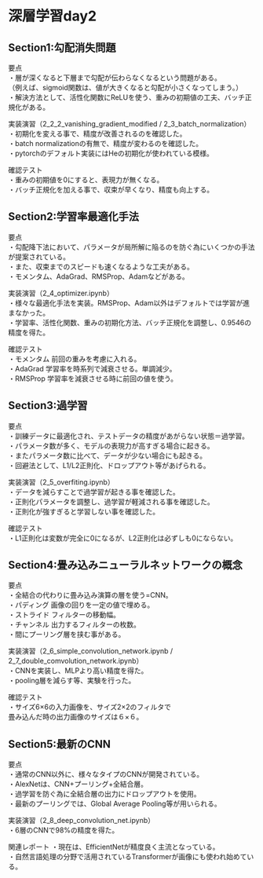 # 深層学習day2  
  
##  Section1:勾配消失問題  
  
要点  
・層が深くなると下層まで勾配が伝わらなくなるという問題がある。  
（例えば、sigmoid関数は、値が大きくなると勾配が小さくなってしまう。）  
・解決方法として、活性化関数にReLUを使う、重みの初期値の工夫、バッチ正規化がある。  
  
実装演習（2_2_2_vanishing_gradient_modified / 2_3_batch_normalization）  
・初期化を変える事で、精度が改善されるのを確認した。  
・batch normalizationの有無で、精度が変わるのを確認した。  
・pytorchのデフォルト実装にはHeの初期化が使われている模様。  
  
確認テスト  
・重みの初期値を0にすると、表現力が無くなる。  
・バッチ正規化を加える事で、収束が早くなり、精度も向上する。  
  
##  Section2:学習率最適化手法    
  
要点  
・勾配降下法において、パラメータが局所解に陥るのを防ぐ為にいくつかの手法が提案されている。  
・また、収束までのスピードも速くなるような工夫がある。  
・モメンタム、AdaGrad、RMSProp、Adamなどがある。
  
実装演習（2_4_optimizer.ipynb）  
・様々な最適化手法を実装。RMSProp、Adam以外はデフォルトでは学習が進まなかった。  
・学習率、活性化関数、重みの初期化方法、バッチ正規化を調整し、0.9546の精度を得た。  
  
確認テスト  
・モメンタム 前回の重みを考慮に入れる。  
・AdaGrad 学習率を時系列で減衰させる。単調減少。  
・RMSProp 学習率を減衰させる時に前回の値を使う。  
  
##  Section3:過学習  
  
要点  
・訓練データに最適化され、テストデータの精度があがらない状態＝過学習。  
・パラメータ数が多く、モデルの表現力が高すぎる場合に起きる。  
・またパラメータ数に比べて、データが少ない場合にも起きる。  
・回避法として、L1/L2正則化、ドロップアウト等があげられる。  
  
実装演習（2_5_overfiting.ipynb）  
・データを減らすことで過学習が起きる事を確認した。  
・正則化パラメータを調整し、過学習が軽減される事を確認した。  
・正則化が強すぎると学習しない事を確認した。  
  
確認テスト  
・L1正則化は変数が完全に0になるが、L2正則化は必ずしも0にならない。  
  
##  Section4:畳み込みニューラルネットワークの概念  
  
要点  
・全結合の代わりに畳み込み演算の層を使う=CNN。  
・パディング 画像の回りを一定の値で埋める。  
・ストライド フィルターの移動幅。  
・チャンネル 出力するフィルターの枚数。  
・間にプーリング層を挟む事がある。  
  
実装演習（2_6_simple_convolution_network.ipynb / 2_7_double_comvolution_network.ipynb）  
・CNNを実装し、MLPより高い精度を得た。  
・pooling層を減らす等、実験を行った。  
  
確認テスト  
・サイズ6×6の入力画像を、サイズ2×2のフィルタで  
畳み込んだ時の出力画像のサイズは６×６。  
  
##  Section5:最新のCNN  
  
要点  
・通常のCNN以外に、様々なタイプのCNNが開発されている。  
・AlexNetは、CNN+プーリング+全結合層。  
・過学習を防ぐ為に全結合層の出力にドロップアウトを使用。  
・最新のプーリングでは、Global Average Pooling等が用いられる。  
  
実装演習（2_8_deep_convolution_net.ipynb）  
・6層のCNNで98%の精度を得た。  
  
関連レポート
・現在は、EfficientNetが精度良く主流となっている。  
・自然言語処理の分野で活用されているTransformerが画像にも使われ始めている。  
  
